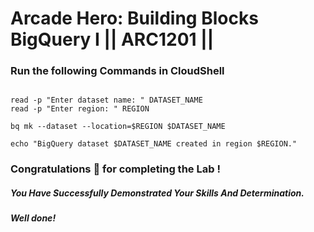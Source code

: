 # Arcade Hero: Building Blocks BigQuery I || ARC1201 ||

### Run the following Commands in CloudShell

```

read -p "Enter dataset name: " DATASET_NAME
read -p "Enter region: " REGION

bq mk --dataset --location=$REGION $DATASET_NAME

echo "BigQuery dataset $DATASET_NAME created in region $REGION."

```




### Congratulations 🎉 for completing the Lab !

##### *You Have Successfully Demonstrated Your Skills And Determination.*

#### *Well done!*




